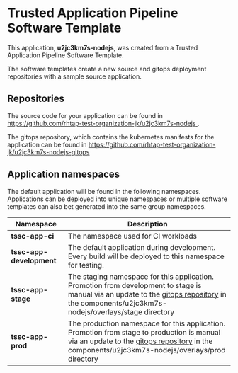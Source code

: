 # Trusted Application Pipeline Software Template

This application, **u2jc3km7s-nodejs**, was created from a Trusted Application Pipeline Software Template.

The software templates create a new source and gitops deployment repositories with a sample source application. 

## Repositories

The source code for your application can be found in [https://github.com/rhtap-test-organization-jk/u2jc3km7s-nodejs ](https://github.com/rhtap-test-organization-jk/u2jc3km7s-nodejs ).
 
The gitops repository, which contains the kubernetes manifests for the application can be found in 
[https://github.com/rhtap-test-organization-jk/u2jc3km7s-nodejs-gitops ](https://github.com/rhtap-test-organization-jk/u2jc3km7s-nodejs-gitops ) 

## Application namespaces 

The default application will be found in the following namespaces. Applications can be deployed into unique namespaces or multiple software templates can also bet generated into the same group namespaces.  

|  Namespace   |  Description   |  
| -------- | -------- |
| **tssc-app-ci** | The namespace used for CI workloads |
| **tssc-app-development** | The default application during development. Every build will be deployed to this namespace for testing. |
| **tssc-app-stage** | The staging namespace for this application. Promotion from development to stage is manual via an update to the [gitops repository](https://github.com/rhtap-test-organization-jk/u2jc3km7s-nodejs-gitops ) in the components/u2jc3km7s-nodejs/overlays/stage directory |
| **tssc-app-prod** | The production namespace for this application. Promotion from stage to production is manual via an update to the [gitops repository](https://github.com/rhtap-test-organization-jk/u2jc3km7s-nodejs-gitops ) in the components/u2jc3km7s-nodejs/overlays/prod directory |